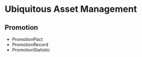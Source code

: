 # Ubiquitous Asset Management

## Promotion

- PromotionPact
- PromotionRecord
- PromotionStatistic
